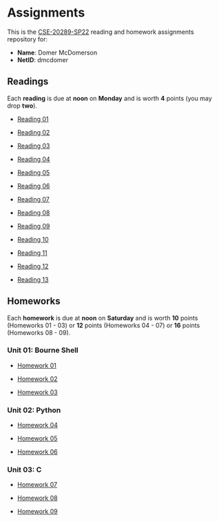 # Assignments

This is the [CSE-20289-SP22] reading and homework assignments repository for:

* **Name**:  Domer McDomerson
* **NetID**: dmcdomer

## Readings

Each **reading** is due at **noon** on **Monday** and is worth **4** points (you may drop **two**).

- [Reading 01](https://www3.nd.edu/~pbui/teaching/cse.20289.sp22/reading01.html)

- [Reading 02](https://www3.nd.edu/~pbui/teaching/cse.20289.sp22/reading02.html)

- [Reading 03](https://www3.nd.edu/~pbui/teaching/cse.20289.sp22/reading03.html)

- [Reading 04](https://www3.nd.edu/~pbui/teaching/cse.20289.sp22/reading04.html)

- [Reading 05](https://www3.nd.edu/~pbui/teaching/cse.20289.sp22/reading05.html)

- [Reading 06](https://www3.nd.edu/~pbui/teaching/cse.20289.sp22/reading06.html)

- [Reading 07](https://www3.nd.edu/~pbui/teaching/cse.20289.sp22/reading07.html)

- [Reading 08](https://www3.nd.edu/~pbui/teaching/cse.20289.sp22/reading08.html)

- [Reading 09](https://www3.nd.edu/~pbui/teaching/cse.20289.sp22/reading09.html)

- [Reading 10](https://www3.nd.edu/~pbui/teaching/cse.20289.sp22/reading10.html)

- [Reading 11](https://www3.nd.edu/~pbui/teaching/cse.20289.sp22/reading11.html)

- [Reading 12](https://www3.nd.edu/~pbui/teaching/cse.20289.sp22/reading12.html)

- [Reading 13](https://www3.nd.edu/~pbui/teaching/cse.20289.sp22/reading13.html)

## Homeworks

Each **homework** is due at **noon** on **Saturday** and is worth **10** points
(Homeworks 01 - 03) or **12** points (Homeworks 04 - 07) or **16** points
(Homeworks 08 - 09).

### Unit 01: Bourne Shell

- [Homework 01](https://www3.nd.edu/~pbui/teaching/cse.20289.sp22/homework01.html)

- [Homework 02](https://www3.nd.edu/~pbui/teaching/cse.20289.sp22/homework02.html)

- [Homework 03](https://www3.nd.edu/~pbui/teaching/cse.20289.sp22/homework03.html)

### Unit 02: Python

- [Homework 04](https://www3.nd.edu/~pbui/teaching/cse.20289.sp22/homework04.html)

- [Homework 05](https://www3.nd.edu/~pbui/teaching/cse.20289.sp22/homework05.html)

- [Homework 06](https://www3.nd.edu/~pbui/teaching/cse.20289.sp22/homework06.html)

### Unit 03: C

- [Homework 07](https://www3.nd.edu/~pbui/teaching/cse.20289.sp22/homework07.html)

- [Homework 08](https://www3.nd.edu/~pbui/teaching/cse.20289.sp22/homework08.html)

- [Homework 09](https://www3.nd.edu/~pbui/teaching/cse.20289.sp22/homework09.html)

[CSE-20289-SP22]:   https://www3.nd.edu/~pbui/teaching/cse.20289.sp22/
